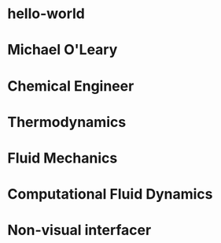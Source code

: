 # hello-world

# Michael O'Leary
# Chemical Engineer
# Thermodynamics
# Fluid Mechanics
# Computational Fluid Dynamics
# Non-visual interfacer
